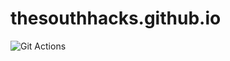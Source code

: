 # thesouthhacks.github.io
![Git Actions](https://github.com/TheSouthHacks/thesouthhacks.github.io/workflows/Notifier/badge.svg)
